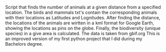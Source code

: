 Script that finds the number of animals at a given distance from a specified location. The birds and mammals txt's contain the corresponding animals with their locations as Latitudes and Lognitudes. After finding the distance, the locations of the animals are wirtten in a kml format for Google Earth, showing the locations as pins on the globe. Finally, the biodiversity (unique species) in a give area is calculated. The data is taken from gbif.org
This is an improved version of my first python project that I did during my Bachelors degree.

